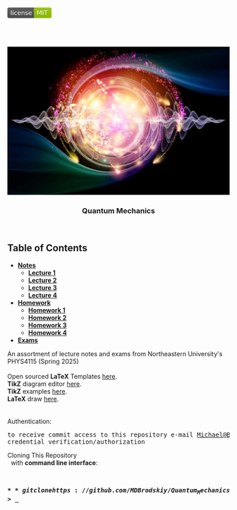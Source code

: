 <!-- PROJECT LOGO -->
<br />
<p align="left">
  <a href="https://github.com/MDBrodskiy/Quantum_Mechanics/tree/master/LICENSE">
    <img src="images/LicenseImage.svg" alt="license" width="100" height="24"></a>
</p>
<br/>
<br/>

<!-- BACKGROUND & TITLE -->
<p align="center">
  <a href="https://github.com/MDBrodskiy/Quantum_Mechanics">
    <img src="images/background.jpg" alt="background">
  </a>
  <h3 align="center">Quantum Mechanics</h3>
<br />
</p>

<!-- TABLE OF CONTENTS -->
## Table of Contents

* [**Notes**](https://github.com/MDBrodskiy/Quantum_Mechanics/tree/master/Notes/)
    * [**Lecture 1**](https://github.com/MDBrodskiy/Quantum_Mechanics/tree/master/Notes/Lecture1.pdf)
    * [**Lecture 2**](https://github.com/MDBrodskiy/Quantum_Mechanics/tree/master/Notes/Lecture2.pdf)
    * [**Lecture 3**](https://github.com/MDBrodskiy/Quantum_Mechanics/tree/master/Notes/Lecture3.pdf)
    * [**Lecture 4**](https://github.com/MDBrodskiy/Quantum_Mechanics/tree/master/Notes/Lecture4.pdf)
* [**Homework**](https://github.com/MDBrodskiy/Quantum_Mechanics/tree/master/Homework/)
    * [**Homework 1**](https://github.com/MDBrodskiy/Quantum_Mechanics/tree/master/Notes/HW1.pdf)
    * [**Homework 2**](https://github.com/MDBrodskiy/Quantum_Mechanics/tree/master/Notes/HW2.pdf)
    * [**Homework 3**](https://github.com/MDBrodskiy/Quantum_Mechanics/tree/master/Notes/HW3.pdf)
    * [**Homework 4**](https://github.com/MDBrodskiy/Quantum_Mechanics/tree/master/Notes/HW4.pdf)
* [**Exams**](https://github.com/MDBrodskiy/Quantum_Mechanics/tree/master/Exams/)

<!--
  * [**Chapter 1**](#Notes/Chapter\ 1)
* [**Exams**](#Exams)
* [**Projects**](#Projects)
-->


An assortment of lecture notes and exams from Northeastern University's PHYS4115 (Spring 2025)
<br/> <br/> 
Open sourced **LaTeX** Templates [here](https://www.latextemplates.com/).
<br/>
**TikZ** diagram editor [here](https://www.mathcha.io/editor).
<br/>
**TikZ** examples [here](https://www.texample.net/tikz/example).
<br/>
**LaTeX** draw [here](https://www.latexdraw.com/).
<br/> <br/> <br/>
Authentication:   
    <pre>to receive commit access to this repository e-mail Michael@Brodskiy.com for credential verification/authorization</pre>

Cloning This Repository
</br>&nbsp;&nbsp;with **command line interface**:
    <pre>    
    **$** git clone https://github.com/MDBrodskiy/Quantum_Mechanics.git    
    **$** **>**  **_**
    </pre>
